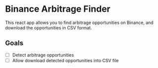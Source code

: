 # Binance Arbitrage Finder

This react app allows you to find arbitrage opportunities on Binance, and download the opportunities in CSV format.

## Goals

- [ ] Detect arbitrage opportunities
- [ ] Allow download detected opportunities into CSV file
